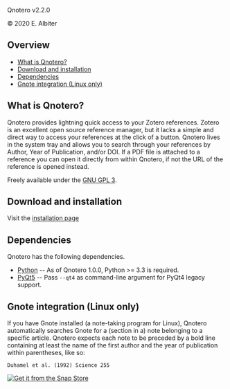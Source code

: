Qnotero v2.2.0


&copy; 2020 E. Albiter

## Overview


- [What is Qnotero?](#what-is-qnotero)
- [Download and installation](#download-and-installation)
- [Dependencies](#dependencies)
- [Gnote integration (Linux only)](#gnote-integration-linux-only)


## What is Qnotero?

Qnotero provides lightning quick access to your Zotero references. Zotero is an excellent open source reference manager, but it lacks a simple and direct way to access your references at the click of a button. Qnotero lives in the system tray and allows you to search through your references by Author, Year of Publication, and/or DOI. If a PDF file is attached to a reference you can open it directly from within Qnotero, if not the URL of the reference is opened instead.

Freely available under the [GNU GPL 3](http://www.gnu.org/copyleft/gpl.html).

## Download and installation

Visit the [installation page](https://github.com/ealbiter/qnotero/wiki/Installation)

## Dependencies

Qnotero has the following dependencies.

- [Python] -- As of Qnotero 1.0.0, Python >= 3.3 is required.
- [PyQt5] -- Pass `--qt4` as command-line argument for PyQt4 legacy support.

## Gnote integration (Linux only)

If you have Gnote installed (a note-taking program for Linux), Qnotero automatically searches Gnote for a (section in a) note belonging to a specific article. Qnotero expects each note to be preceded by a bold line containing at least the name of the first author and the year of publication within parentheses, like so:

    Duhamel et al. (1992) Science 255

[python]: https://www.python.org/
[PyQt5]: http://www.riverbankcomputing.co.uk/software/pyqt/download

[![Get it from the Snap Store](https://snapcraft.io/static/images/badges/en/snap-store-black.svg)](https://snapcraft.io/qnotero)

[Overview]: #overview
[What is Qnotero?]: #what-is-qnotero
[Download and installation]: #download-and-installation
[Dependencies]: #dependencies
[Gnote integration (Linux only)]: #gnote-integration-linux-only
